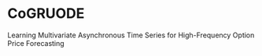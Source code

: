 # CoGRUODE
Learning Multivariate Asynchronous Time Series for High-Frequency Option Price Forecasting

